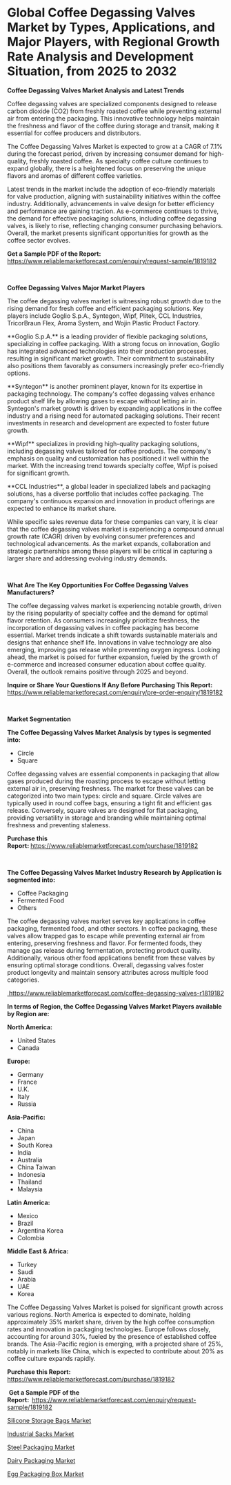 <p><h1>Global Coffee Degassing Valves Market by Types, Applications, and Major Players, with Regional Growth Rate Analysis and Development Situation, from 2025 to 2032</h1></p><p><strong>Coffee Degassing Valves Market Analysis and Latest Trends</strong></p>
<p><p>Coffee degassing valves are specialized components designed to release carbon dioxide (CO2) from freshly roasted coffee while preventing external air from entering the packaging. This innovative technology helps maintain the freshness and flavor of the coffee during storage and transit, making it essential for coffee producers and distributors.</p><p>The Coffee Degassing Valves Market is expected to grow at a CAGR of 7.1% during the forecast period, driven by increasing consumer demand for high-quality, freshly roasted coffee. As specialty coffee culture continues to expand globally, there is a heightened focus on preserving the unique flavors and aromas of different coffee varieties. </p><p>Latest trends in the market include the adoption of eco-friendly materials for valve production, aligning with sustainability initiatives within the coffee industry. Additionally, advancements in valve design for better efficiency and performance are gaining traction. As e-commerce continues to thrive, the demand for effective packaging solutions, including coffee degassing valves, is likely to rise, reflecting changing consumer purchasing behaviors. Overall, the market presents significant opportunities for growth as the coffee sector evolves.</p></p>
<p><strong>Get a Sample PDF of the Report:&nbsp;</strong> <a href="https://www.reliablemarketforecast.com/enquiry/request-sample/1819182?utm_campaign=1893&utm_medium=2&utm_source=Github&utm_content=ia&utm_term=08032025&utm_id=coffee-degassing-valves">https://www.reliablemarketforecast.com/enquiry/request-sample/1819182</a></p>
<p>&nbsp;</p>
<p><strong>Coffee Degassing Valves Major Market Players</strong></p>
<p><p>The coffee degassing valves market is witnessing robust growth due to the rising demand for fresh coffee and efficient packaging solutions. Key players include Goglio S.p.A., Syntegon, Wipf, Plitek, CCL Industries, TricorBraun Flex, Aroma System, and Wojin Plastic Product Factory.</p><p>**Goglio S.p.A.** is a leading provider of flexible packaging solutions, specializing in coffee packaging. With a strong focus on innovation, Goglio has integrated advanced technologies into their production processes, resulting in significant market growth. Their commitment to sustainability also positions them favorably as consumers increasingly prefer eco-friendly options.</p><p>**Syntegon** is another prominent player, known for its expertise in packaging technology. The company's coffee degassing valves enhance product shelf life by allowing gases to escape without letting air in. Syntegon's market growth is driven by expanding applications in the coffee industry and a rising need for automated packaging solutions. Their recent investments in research and development are expected to foster future growth.</p><p>**Wipf** specializes in providing high-quality packaging solutions, including degassing valves tailored for coffee products. The company's emphasis on quality and customization has positioned it well within the market. With the increasing trend towards specialty coffee, Wipf is poised for significant growth. </p><p>**CCL Industries**, a global leader in specialized labels and packaging solutions, has a diverse portfolio that includes coffee packaging. The company's continuous expansion and innovation in product offerings are expected to enhance its market share.</p><p>While specific sales revenue data for these companies can vary, it is clear that the coffee degassing valves market is experiencing a compound annual growth rate (CAGR) driven by evolving consumer preferences and technological advancements. As the market expands, collaboration and strategic partnerships among these players will be critical in capturing a larger share and addressing evolving industry demands.</p></p>
<p>&nbsp;</p>
<p><strong>What Are The Key Opportunities For Coffee Degassing Valves Manufacturers?</strong></p>
<p><p>The coffee degassing valves market is experiencing notable growth, driven by the rising popularity of specialty coffee and the demand for optimal flavor retention. As consumers increasingly prioritize freshness, the incorporation of degassing valves in coffee packaging has become essential. Market trends indicate a shift towards sustainable materials and designs that enhance shelf life. Innovations in valve technology are also emerging, improving gas release while preventing oxygen ingress. Looking ahead, the market is poised for further expansion, fueled by the growth of e-commerce and increased consumer education about coffee quality. Overall, the outlook remains positive through 2025 and beyond.</p></p>
<p><strong>Inquire or Share Your Questions If Any Before Purchasing This Report:</strong> <a href="https://www.reliablemarketforecast.com/enquiry/pre-order-enquiry/1819182?utm_campaign=1893&utm_medium=2&utm_source=Github&utm_content=ia&utm_term=08032025&utm_id=coffee-degassing-valves">https://www.reliablemarketforecast.com/enquiry/pre-order-enquiry/1819182</a></p>
<p>&nbsp;</p>
<p><strong>Market Segmentation</strong></p>
<p><strong>The Coffee Degassing Valves Market Analysis by types is segmented into:</strong></p>
<p><ul><li>Circle</li><li>Square</li></ul></p>
<p><p>Coffee degassing valves are essential components in packaging that allow gases produced during the roasting process to escape without letting external air in, preserving freshness. The market for these valves can be categorized into two main types: circle and square. Circle valves are typically used in round coffee bags, ensuring a tight fit and efficient gas release. Conversely, square valves are designed for flat packaging, providing versatility in storage and branding while maintaining optimal freshness and preventing staleness.</p></p>
<p><strong>Purchase this Report:&nbsp;</strong><a href="https://www.reliablemarketforecast.com/purchase/1819182?utm_campaign=1893&utm_medium=2&utm_source=Github&utm_content=ia&utm_term=08032025&utm_id=coffee-degassing-valves">https://www.reliablemarketforecast.com/purchase/1819182</a></p>
<p>&nbsp;</p>
<p><strong>The Coffee Degassing Valves Market Industry Research by Application is segmented into:</strong></p>
<p><ul><li>Coffee Packaging</li><li>Fermented Food</li><li>Others</li></ul></p>
<p><p>The coffee degassing valves market serves key applications in coffee packaging, fermented food, and other sectors. In coffee packaging, these valves allow trapped gas to escape while preventing external air from entering, preserving freshness and flavor. For fermented foods, they manage gas release during fermentation, protecting product quality. Additionally, various other food applications benefit from these valves by ensuring optimal storage conditions. Overall, degassing valves foster product longevity and maintain sensory attributes across multiple food categories.</p></p>
<p><a href="https://www.reliablemarketforecast.com/coffee-degassing-valves-r1819182?utm_campaign=1893&utm_medium=2&utm_source=Github&utm_content=ia&utm_term=08032025&utm_id=coffee-degassing-valves">&nbsp;https://www.reliablemarketforecast.com/coffee-degassing-valves-r1819182</a></p>
<p><strong>In terms of Region, the Coffee Degassing Valves Market Players available by Region are:</strong></p>
<p>
    <p> <strong> North America: </strong>
        <ul>
            <li>United States</li>
            <li>Canada</li>
        </ul>
        </p> 
    <p> <strong> Europe: </strong>
        <ul>
            <li>Germany</li>
            <li>France</li>
            <li>U.K.</li>
            <li>Italy</li>
            <li>Russia</li>
        </ul>
        </p> 
    <p> <strong> Asia-Pacific: </strong>
        <ul>
            <li>China</li>
            <li>Japan</li>
            <li>South Korea</li>
            <li>India</li>
            <li>Australia</li>
            <li>China Taiwan</li>
            <li>Indonesia</li>
            <li>Thailand</li>
            <li>Malaysia</li>
        </ul>
        </p> 
    <p> <strong> Latin America: </strong>
        <ul>
            <li>Mexico</li>
            <li>Brazil</li>
            <li>Argentina Korea</li>
            <li>Colombia</li>
        </ul>
        </p> 
    <p> <strong> Middle East & Africa: </strong>
        <ul>
            <li>Turkey</li>
            <li>Saudi</li>
            <li>Arabia</li>
            <li>UAE</li>
            <li>Korea</li>
        </ul>
    </p>
    </p>
<p><p>The Coffee Degassing Valves Market is poised for significant growth across various regions. North America is expected to dominate, holding approximately 35% market share, driven by the high coffee consumption rates and innovation in packaging technologies. Europe follows closely, accounting for around 30%, fueled by the presence of established coffee brands. The Asia-Pacific region is emerging, with a projected share of 25%, notably in markets like China, which is expected to contribute about 20% as coffee culture expands rapidly.</p></p>
<p><strong>Purchase this Report: </strong><a href="https://www.reliablemarketforecast.com/purchase/1819182?utm_campaign=1893&utm_medium=2&utm_source=Github&utm_content=ia&utm_term=08032025&utm_id=coffee-degassing-valves">https://www.reliablemarketforecast.com/purchase/1819182</a></p>
<p>&nbsp;<strong>Get a Sample PDF of the Report:&nbsp;&nbsp;</strong><a href="https://www.reliablemarketforecast.com/enquiry/request-sample/1819182?utm_campaign=1893&utm_medium=2&utm_source=Github&utm_content=ia&utm_term=08032025&utm_id=coffee-degassing-valves">https://www.reliablemarketforecast.com/enquiry/request-sample/1819182</a></p>
<p><strong></strong></p>
<p><p><a href="https://github.com/hiwatchucuy/Market-Research-Report-List-1/blob/main/silicone-storage-bags-market.md?utm_campaign=1893&utm_medium=2&utm_source=Github&utm_content=ia&utm_term=08032025&utm_id=coffee-degassing-valves">Silicone Storage Bags Market</a></p><p><a href="https://github.com/barlevsebako/Market-Research-Report-List-1/blob/main/industrial-sacks-market.md?utm_campaign=1893&utm_medium=2&utm_source=Github&utm_content=ia&utm_term=08032025&utm_id=coffee-degassing-valves">Industrial Sacks Market</a></p><p><a href="https://github.com/aertsfecto0h/Market-Research-Report-List-1/blob/main/steel-packaging-market.md?utm_campaign=1893&utm_medium=2&utm_source=Github&utm_content=ia&utm_term=08032025&utm_id=coffee-degassing-valves">Steel Packaging Market</a></p><p><a href="https://github.com/ftnlewins/Market-Research-Report-List-1/blob/main/dairy-packaging-market.md?utm_campaign=1893&utm_medium=2&utm_source=Github&utm_content=ia&utm_term=08032025&utm_id=coffee-degassing-valves">Dairy Packaging Market</a></p><p><a href="https://github.com/tyreinhssan/Market-Research-Report-List-1/blob/main/egg-packaging-box-market.md?utm_campaign=1893&utm_medium=2&utm_source=Github&utm_content=ia&utm_term=08032025&utm_id=coffee-degassing-valves">Egg Packaging Box Market</a></p></p>